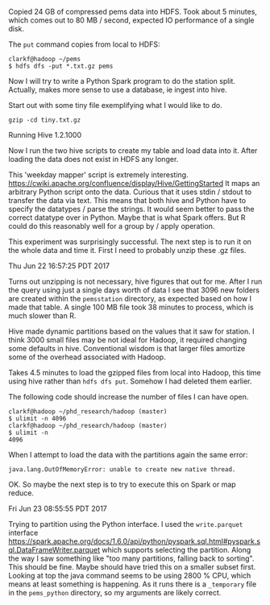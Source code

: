 Copied 24 GB of compressed pems data into HDFS. Took about 5 minutes, which
comes out to 80 MB / second, expected IO performance of a single disk.

The `put` command copies from local to HDFS:

```
clarkf@hadoop ~/pems
$ hdfs dfs -put *.txt.gz pems
```

Now I will try to write a Python Spark program to do the station split.
Actually, makes more sense to use a database, ie ingest into hive.

Start out with some tiny file exemplifying what I would like to do.

```
gzip -cd tiny.txt.gz
```

Running Hive 1.2.1000

Now I run the two hive scripts to create my table and load data into it.
After loading the data does not exist in HDFS any longer.

This 'weekday mapper' script is extremely interesting.
https://cwiki.apache.org/confluence/display/Hive/GettingStarted
It maps an arbitrary Python script onto the data. Curious that it uses
stdin / stdout to transfer the data via text. This means that both hive and
Python have to specify the datatypes / parse the strings. It would seem
better to pass the correct datatype over in Python. Maybe that is what
Spark offers. But R could do this reasonably well for a group by / apply
operation.

This experiment was surprisingly successful. The next step is to run it on
the whole data and time it. First I need to probably unzip these .gz files.

Thu Jun 22 16:57:25 PDT 2017

Turns out unzipping is not necessary, hive figures that out for me. After I
run the query using just a single days worth of data I see that 3096 new
folders are created within the `pemsstation` directory, as expected based
on how I made that table. A single 100 MB file took 38 minutes to 
process, which is much slower than R.

Hive made dynamic partitions based on the values that it saw for station. I
think 3000 small files may be not ideal for Hadoop, it required changing
some defaults in hive. Conventional wisdom is that larger files amortize some of the
overhead associated with Hadoop.

Takes 4.5 minutes to load the gzipped files from local into Hadoop, this
time using hive rather than `hdfs dfs put`. Somehow I had deleted them
earlier.

The following code should increase the number of files I can have open. 

```
clarkf@hadoop ~/phd_research/hadoop (master)
$ ulimit -n 4096
clarkf@hadoop ~/phd_research/hadoop (master)
$ ulimit -n
4096
```

When I attempt to load the data with the partitions again the same error:
```
java.lang.OutOfMemoryError: unable to create new native thread.
```

OK. So maybe the next step is to try to execute this on Spark or map
reduce.

Fri Jun 23 08:55:55 PDT 2017

Trying to partition using the Python interface. I used the `write.parquet`
interface
https://spark.apache.org/docs/1.6.0/api/python/pyspark.sql.html#pyspark.sql.DataFrameWriter.parquet
which supports selecting the partition. Along the way I saw something like
"too many partitions, falling back to sorting". This should be fine.
Maybe should have tried this on a smaller subset first. Looking at top the
java command seems to be using 2800 % CPU, which means at least something
is happening. As it runs there is a `_temporary` file in the `pems_python`
directory, so my arguments are likely correct.
